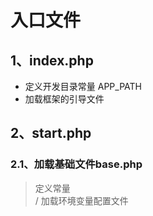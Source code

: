 # 入口文件

## 1、index.php

- 定义开发目录常量 APP_PATH
-  加载框架的引导文件

## 2、start.php

### 2.1、加载基础文件base.php
> 定义常量  
> / 加载环境变量配置文件


